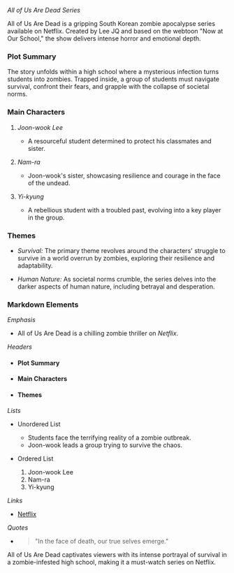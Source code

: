 *All of Us Are Dead Series*

All of Us Are Dead is a gripping South Korean zombie apocalypse series available on Netflix. Created by Lee JQ and based on the webtoon "Now at Our School," the show delivers intense horror and emotional depth.

### Plot Summary
The story unfolds within a high school where a mysterious infection turns students into zombies. Trapped inside, a group of students must navigate survival, confront their fears, and grapple with the collapse of societal norms.

### Main Characters
1. *Joon-wook Lee*
   - A resourceful student determined to protect his classmates and sister.

2. *Nam-ra*
   - Joon-wook's sister, showcasing resilience and courage in the face of the undead.

3. *Yi-kyung*
   - A rebellious student with a troubled past, evolving into a key player in the group.

### Themes
- *Survival:* The primary theme revolves around the characters' struggle to survive in a world overrun by zombies, exploring their resilience and adaptability.

- *Human Nature:* As societal norms crumble, the series delves into the darker aspects of human nature, including betrayal and desperation.

### Markdown Elements
 *Emphasis*
   - All of Us Are Dead is a chilling zombie thriller on *Netflix*.

 *Headers*
   - #### Plot Summary
   - #### Main Characters
   - #### Themes

 *Lists*
   - Unordered List
      - Students face the terrifying reality of a zombie outbreak.
      - Joon-wook leads a group trying to survive the chaos.

   - Ordered List
      1. Joon-wook Lee
      2. Nam-ra
      3. Yi-kyung

 *Links*
   - [Netflix](https://www.netflix.com/title/81200719)

 *Quotes*
   - > "In the face of death, our true selves emerge."

All of Us Are Dead captivates viewers with its intense portrayal of survival in a zombie-infested high school, making it a must-watch series on Netflix.
